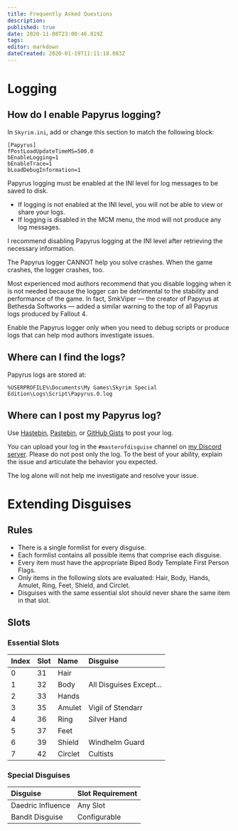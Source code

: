 ```yaml
---
title: Frequently Asked Questions
description: 
published: true
date: 2020-11-08T23:00:46.819Z
tags: 
editor: markdown
dateCreated: 2020-01-19T11:11:18.083Z
---
```


# Logging

## How do I enable Papyrus logging?

In `Skyrim.ini`, add or change this section to match the following block:

```
[Papyrus]
fPostLoadUpdateTimeMS=500.0
bEnableLogging=1
bEnableTrace=1
bLoadDebugInformation=1
```

Papyrus logging must be enabled at the INI level for log messages to be saved to disk.

- If logging is not enabled at the INI level, you will not be able to view or share your logs.
- If logging is disabled in the MCM menu, the mod will not produce any log messages.

I recommend disabling Papyrus logging at the INI level after retrieving the necessary information.

The Papyrus logger CANNOT help you solve crashes. When the game crashes, the logger crashes, too.

Most experienced mod authors recommend that you disable logging when it is not needed because the logger can be detrimental to the stability and performance of the game. In fact, SmkViper — the creator of Papyrus at Bethesda Softworks — added a similar warning to the top of all Papyrus logs produced by Fallout 4.

Enable the Papyrus logger only when you need to debug scripts or produce logs that can help mod authors investigate issues.


## Where can I find the logs?

Papyrus logs are stored at:

```
%USERPROFILE%\Documents\My Games\Skyrim Special Edition\Logs\Script\Papyrus.0.log
```


## Where can I post my Papyrus log?

Use [Hastebin](https://hastebin.com/), [Pastebin](https://pastebin.com/), or [GitHub Gists](https://gist.github.com/) to post your log.

You can upload your log in the `#masterofdisguise` channel on [my Discord server](https://discord.fireundubh.com). Please do not post only the log. To the best of your ability, explain the issue and articulate the behavior you expected.

The log alone will not help me investigate and resolve your issue.


# Extending Disguises

## Rules

- There is a single formlist for every disguise.
- Each formlist contains all possible items that comprise each disguise.
- Every item must have the appropriate Biped Body Template First Person Flags.
- Only items in the following slots are evaluated: Hair, Body, Hands, Amulet, Ring, Feet, Shield, and Circlet.
- Disguises with the same essential slot should never share the same item in that slot.


## Slots

### Essential Slots

Index | Slot | Name | Disguise
:--- | :--- | :--- | :---
0 | 31 | Hair | 
1 | 32 | Body | All Disguises Except...
2 | 33 | Hands | 
3 | 35 | Amulet | Vigil of Stendarr
4 | 36 | Ring | Silver Hand
5 | 37 | Feet | 
6 | 39 | Shield | Windhelm Guard
7 | 42 | Circlet | Cultists


### Special Disguises

Disguise | Slot Requirement
:--- | :---
Daedric Influence | Any Slot
Bandit Disguise | Configurable
